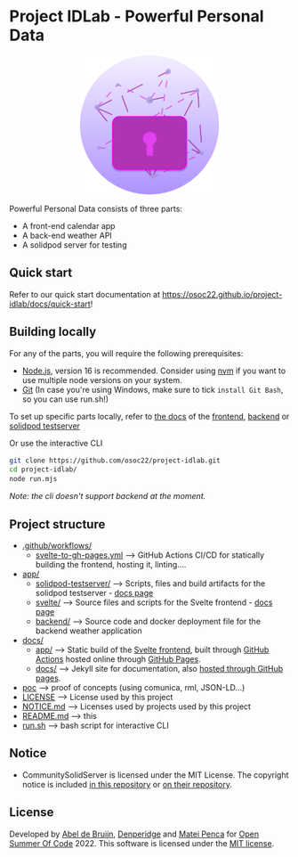 # Project IDLab - Powerful Personal Data

<div align="center">
  <img src="./docs/assets/powerful-personal-data-crest.svg" width="250px" />
</div>

Powerful Personal Data consists of three parts:
- A front-end calendar app
- A back-end weather API
- A solidpod server for testing

## Quick start
Refer to our quick start documentation at https://osoc22.github.io/project-idlab/docs/quick-start!

## Building locally

For any of the parts, you will require the following prerequisites:
- [Node.js](https://nodejs.org/en/), version 16 is recommended. Consider using [nvm](https://github.com/nvm-sh/nvm) if you want to use multiple node versions on your system.
- [Git](https://git-scm.com/downloads) (In case you're using Windows, make sure to tick `install Git Bash`, so you can use run.sh!)

To set up specific parts locally, refer to [the docs](https://osoc22.github.io/project-idlab/docs/) of the [frontend](https://osoc22.github.io/project-idlab/docs/svelte/), [backend](https://osoc22.github.io/project-idlab/docs/backend/) or [solidpod testserver](https://osoc22.github.io/project-idlab/docs/solidpod-testserver/) 

Or use the interactive CLI
```bash
git clone https://github.com/osoc22/project-idlab.git
cd project-idlab/
node run.mjs
```
*Note: the cli doesn't support backend at the moment.*

## Project structure
- [.github/workflows/](.github/workflows/)
  - [svelte-to-gh-pages.yml](.github/workflows/svelte-to-gh-pages.yml) --> GitHub Actions CI/CD for statically building the frontend, hosting it, linting.... 
- [app/](app/)
  - [solidpod-testserver/](app/solidpod-testserver/) --> Scripts, files and build artifacts for the solidpod testserver - [docs page](https://osoc22.github.io/project-idlab/docs/solidpod-testserver/)
  - [svelte/](app/svelte/) --> Source files and scripts for the Svelte frontend - [docs page](https://osoc22.github.io/project-idlab/docs/svelte/)
  - [backend/](app/backend) --> Source code and docker deployment file for the backend weather application
- [docs/](docs/)
  - [app/](docs/app/) --> Static build of the [Svelte frontend](app/svelte/), built through [GitHub Actions](.github/workflows/svelte-to-gh-pages.yml) hosted online through [GitHub Pages](https://osoc22.github.io/project-idlab/app/).
  - [docs/](docs/docs/) --> Jekyll site for documentation, also [hosted through GitHub pages](https://osoc22.github.io/project-idlab/docs/).
- [poc](poc/) --> proof of concepts (using comunica, rml, JSON-LD...)
- [LICENSE](LICENSE) --> License used by this project
- [NOTICE.md](NOTICE) --> Licenses used by projects used by this project
- [README.md](README.md) --> this
- [run.sh](run.sh) --> bash script for interactive CLI


## Notice
- CommunitySolidServer is licensed under the MIT License. The copyright notice is included [in this repository](NOTICE.md#CommunitySolidServer) or [on their repository](https://github.com/CommunitySolidServer/CommunitySolidServer/blob/main/LICENSE.md).

## License
Developed by [Abel de Bruijn](https://github.com/yustarandomname), [Denperidge](https://github.com/Denperidge) and [Matei Penca](https://github.com/Matei9721) for [Open Summer Of Code](https://osoc.be/) 2022.
This software is licensed under the [MIT license](LICENSE).
